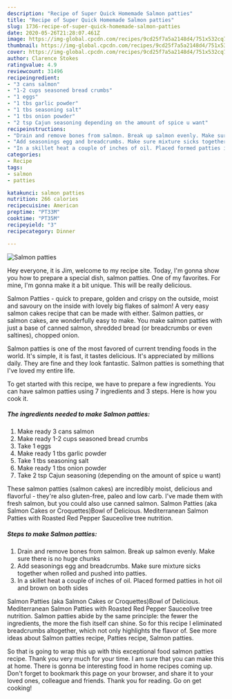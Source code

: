 ```yaml
---
description: "Recipe of Super Quick Homemade Salmon patties"
title: "Recipe of Super Quick Homemade Salmon patties"
slug: 1736-recipe-of-super-quick-homemade-salmon-patties
date: 2020-05-26T21:28:07.461Z
image: https://img-global.cpcdn.com/recipes/9cd25f7a5a2148d4/751x532cq70/salmon-patties-recipe-main-photo.jpg
thumbnail: https://img-global.cpcdn.com/recipes/9cd25f7a5a2148d4/751x532cq70/salmon-patties-recipe-main-photo.jpg
cover: https://img-global.cpcdn.com/recipes/9cd25f7a5a2148d4/751x532cq70/salmon-patties-recipe-main-photo.jpg
author: Clarence Stokes
ratingvalue: 4.9
reviewcount: 31496
recipeingredient:
- "3 cans salmon"
- "1-2 cups seasoned bread crumbs"
- "1 eggs"
- "1 tbs garlic powder"
- "1 tbs seasoning salt"
- "1 tbs onion powder"
- "2 tsp Cajun seasoning depending on the amount of spice u want"
recipeinstructions:
- "Drain and remove bones from salmon. Break up salmon evenly. Make sure there is no huge chunks"
- "Add seasonings egg and breadcrumbs. Make sure mixture sicks together when rolled and pushed into patties."
- "In a skillet heat a couple of inches of oil. Placed formed patties in hot oil and brown on both sides"
categories:
- Recipe
tags:
- salmon
- patties

katakunci: salmon patties 
nutrition: 266 calories
recipecuisine: American
preptime: "PT33M"
cooktime: "PT35M"
recipeyield: "3"
recipecategory: Dinner

---
```



![Salmon patties](https://img-global.cpcdn.com/recipes/9cd25f7a5a2148d4/751x532cq70/salmon-patties-recipe-main-photo.jpg)

Hey everyone, it is Jim, welcome to my recipe site. Today, I'm gonna show you how to prepare a special dish, salmon patties. One of my favorites. For mine, I'm gonna make it a bit unique. This will be really delicious.

Salmon Patties - quick to prepare, golden and crispy on the outside, moist and savoury on the inside with lovely big flakes of salmon! A very easy salmon cakes recipe that can be made with either. Salmon patties, or salmon cakes, are wonderfully easy to make. You make salmon patties with just a base of canned salmon, shredded bread (or breadcrumbs or even saltines), chopped onion.

Salmon patties is one of the most favored of current trending foods in the world. It's simple, it is fast, it tastes delicious. It's appreciated by millions daily. They are fine and they look fantastic. Salmon patties is something that I've loved my entire life.


To get started with this recipe, we have to prepare a few ingredients. You can have salmon patties using 7 ingredients and 3 steps. Here is how you cook it.

<!--inarticleads1-->

##### The ingredients needed to make Salmon patties:

1. Make ready 3 cans salmon
1. Make ready 1-2 cups seasoned bread crumbs
1. Take 1 eggs
1. Make ready 1 tbs garlic powder
1. Take 1 tbs seasoning salt
1. Make ready 1 tbs onion powder
1. Take 2 tsp Cajun seasoning (depending on the amount of spice u want)


These salmon patties (salmon cakes) are incredibly moist, delicious and flavorful - they&#39;re also gluten-free, paleo and low carb. I&#39;ve made them with fresh salmon, but you could also use canned salmon. Salmon Patties (aka Salmon Cakes or Croquettes)Bowl of Delicious. Mediterranean Salmon Patties with Roasted Red Pepper Sauceolive tree nutrition. 

<!--inarticleads2-->

##### Steps to make Salmon patties:

1. Drain and remove bones from salmon. Break up salmon evenly. Make sure there is no huge chunks
1. Add seasonings egg and breadcrumbs. Make sure mixture sicks together when rolled and pushed into patties.
1. In a skillet heat a couple of inches of oil. Placed formed patties in hot oil and brown on both sides


Salmon Patties (aka Salmon Cakes or Croquettes)Bowl of Delicious. Mediterranean Salmon Patties with Roasted Red Pepper Sauceolive tree nutrition. Salmon patties abide by the same principle: the fewer the ingredients, the more the fish itself can shine. So for this recipe I eliminated breadcrumbs altogether, which not only highlights the flavor of. See more ideas about Salmon patties recipe, Patties recipe, Salmon patties. 

So that is going to wrap this up with this exceptional food salmon patties recipe. Thank you very much for your time. I am sure that you can make this at home. There is gonna be interesting food in home recipes coming up. Don't forget to bookmark this page on your browser, and share it to your loved ones, colleague and friends. Thank you for reading. Go on get cooking!
